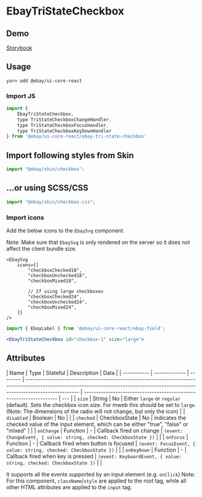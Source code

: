 # EbayTriStateCheckbox

## Demo

[Storybook](https://opensource.ebay.com/ebayui-core-react/main/?path=/story/form-input-ebay-tri-state-checkbox--default)

## Usage

```
yarn add @ebay/ui-core-react
```

### Import JS

```jsx harmony
import {
    EbayTriStateCheckbox,
    type TriStateCheckboxChangeHandler,
    type TriStateCheckboxFocusHandler,
    type TriStateCheckboxKeyDownHandler
} from '@ebay/ui-core-react/ebay-tri-state-checkbox'
```

## Import following styles from Skin

```jsx harmony
import "@ebay/skin/checkbox";
```

## ...or using SCSS/CSS

```jsx harmony
import "@ebay/skin/checkbox.css";
```

### Import icons

Add the below icons to the `EbaySvg` component.

Note: Make sure that `EbaySvg` is only rendered on the server so it does not affect the client bundle size.

```tsx
<EbaySvg
    icons={[
        "checkboxChecked18",
        "checkboxUnchecked18",
        "checkboxMixed18",

        // If using large checkboxes
        "checkboxChecked24",
        "checkboxUnchecked24",
        "checkboxMixed24",
    ]}
/>
```

```jsx
import { EbayLabel } from '@ebay/ui-core-react/ebay-field';

<EbayTriStateCheckbox id="checkbox-1" size="large">
```

## Attributes

| Name        | Type          | Stateful | Description                                                                                                                                                                        | Data                                                                |
| ----------- | ------------- | -------- | ---------------------------------------------------------------------------------------------------------------------------------------------------------------------------------- | ------------------------------------------------------------------- | --- |
| `size`      | String        | No       | Either `large` or `regular` (default). Sets the checkbox icon size. For mweb this should be set to `large`. (Note: The dimensions of the radio will not change, but only the icon) |
| `disabled`  | Boolean       | No       |                                                                                                                                                                                    |
| `checked`   | CheckboxState | No       | indicates the checked value of the input element, which can be either "true", "false" or "mixed"                                                                                   |                                                                     |
| `onChange`  | Function      | -        | Callback fired on change                                                                                                                                                           | `(event: ChangeEvent, { value: string, checked: CheckboxState })`   |     |
| `onFocus`   | Function      | -        | Callback fired when button is focused                                                                                                                                              | `(event: FocusEvent, { value: string, checked: CheckboxState })`    |     |
| `onKeyDown` | Function      | -        | Callback fired when key is pressed                                                                                                                                                 | `(event: KeyboardEvent, { value: string, checked: CheckboxState })` |     |

It supports all the events supported by an input element (e.g. `onClick`)
Note: For this component, `className`/`style` are applied to the root tag, while all other HTML attributes are applied to the `input` tag.
